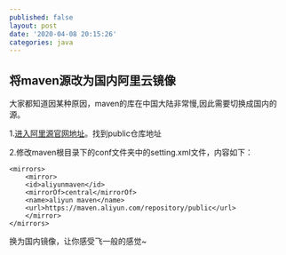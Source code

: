 ```yaml
---
published: false
layout: post
date: '2020-04-08 20:15:26'
categories: java
---
```

## 将maven源改为国内阿里云镜像

大家都知道因某种原因，maven的库在中国大陆非常慢,因此需要切换成国内的源。

1.[进入阿里源官网地址](https://maven.aliyun.com/mvn/view)。找到public仓库地址

2.修改maven根目录下的conf文件夹中的setting.xml文件，内容如下：

```
<mirrors>
    <mirror>
    <id>aliyunmaven</id>
    <mirrorOf>central</mirrorOf>
    <name>aliyun maven</name>
    <url>https://maven.aliyun.com/repository/public</url>
    </mirror>
</mirrors>

```

换为国内镜像，让你感受飞一般的感觉~